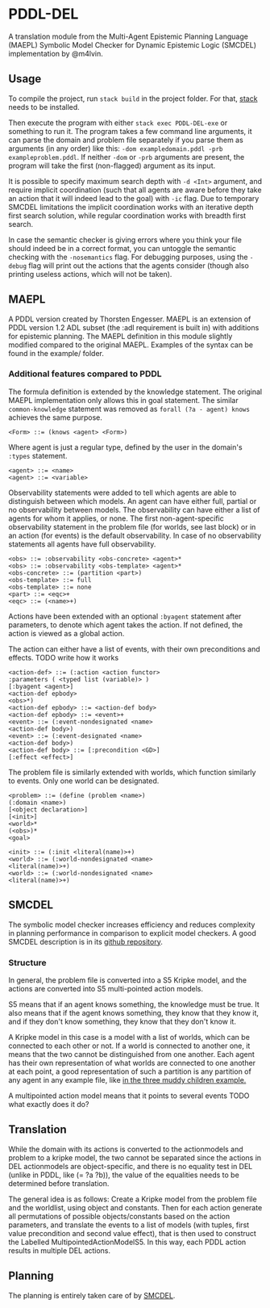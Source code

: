 # PDDL-DEL
A translation module from the Multi-Agent Epistemic Planning Language (MAEPL) Symbolic Model Checker for Dynamic Epistemic Logic (SMCDEL) implementation by @m4lvin.

## Usage
To compile the project, run `stack build` in the project folder. For that, [stack](https://docs.haskellstack.org/en/stable/install_and_upgrade/ "install stack") needs to be installed. 

Then execute the program with either `stack exec PDDL-DEL-exe` or something to run it.
The program takes a few command line arguments, it can parse the domain and problem file separately if you parse them as arguments (in any order) like this: `-dom exampledomain.pddl -prb exampleproblem.pddl`. If neither `-dom` or `-prb` arguments are present, the program will take the first (non-flagged) argument as its input. 

It is possible to specify maximum search depth with `-d <Int>` argument, and require implicit coordination (such that all agents are aware before they take an action that it will indeed lead to the goal) with `-ic` flag. Due to temporary SMCDEL limitations the implicit coordination works with an iterative depth first search solution, while regular coordination works with breadth first search.

In case the semantic checker is giving errors where you think your file should indeed be in a correct format, you can untoggle the semantic checking with the `-nosemantics` flag. For debugging purposes, using the `-debug` flag will print out the actions that the agents consider (though also printing useless actions, which will not be taken).

## MAEPL

A PDDL version created by Thorsten Engesser. MAEPL is an extension of PDDL version 1.2 ADL subset (the :adl requirement is built in) with additions for epistemic planning. The MAEPL definition in this module slightly modified  compared to the original MAEPL. Examples of the syntax can be found in the example/ folder. 

### Additional features compared to PDDL

The formula definition is extended by the knowledge statement. The original MAEPL implementation only allows this in goal statement. The similar `common-knowledge` statement was removed as `forall (?a - agent) knows` achieves the same purpose.

```ebnf
<Form> ::= (knows <agent> <Form>)
```
Where agent is just a regular type, defined by the user in the domain's `:types` statement.

```ebnf
<agent> ::= <name>
<agent> ::= <variable>
```

Observability statements were added to tell which agents are able to distinguish between which models. An agent can have either full, partial or no observability between models. The observability can have either a list of agents for whom it applies, or none. The first non-agent-specific observability statement in the problem file (for worlds, see last block) or in an action (for events) is the default observability. In case of no observability statements all agents have full observability. 

```ebnf
<obs> ::= :observability <obs-concrete> <agent>*
<obs> ::= :observability <obs-template> <agent>*
<obs-concrete> ::= (partition <part>)
<obs-template> ::= full
<obs-template> ::= none
<part> ::= <eqc>+
<eqc> ::= (<name>+)
```

Actions have been extended with an optional `:byagent` statement after parameters, to denote which agent takes the action. If not defined, the action is viewed as a global action.

The action can either have a list of events, with their own preconditions and effects. TODO write how it works

```ebnf
<action-def> ::= (:action <action functor>
:parameters ( <typed list (variable)> )
[:byagent <agent>]
<action-def epbody>
<obs>*)
<action-def epbody> ::= <action-def body>
<action-def epbody> ::= <event>+
<event> ::= (:event-nondesignated <name>
<action-def body>)
<event> ::= (:event-designated <name>
<action-def body>)
<action-def body> ::= [:precondition <GD>]
[:effect <effect>]
```

The problem file is similarly extended with worlds, which function similarly to events. Only one world can be designated.

```ebnf
<problem> ::= (define (problem <name>)
(:domain <name>)
[<object declaration>]
[<init>]
<world>*
(<obs>)*
<goal>

<init> ::= (:init <literal(name)>+)
<world> ::= (:world-nondesignated <name>
<literal(name)>+)
<world> ::= (:world-nondesignated <name>
<literal(name)>+)
```

## SMCDEL

The symbolic model checker increases efficiency and reduces complexity in planning performance in comparison to explicit model checkers.
A good SMCDEL description is in its [github repository](https://github.com/jrclogic/SMCDEL). 

### Structure

In general, the problem file is converted into a S5 Kripke model, and the actions are converted into S5 multi-pointed action models.

S5 means that if an agent knows something, the knowledge must be true. It also means that if the agent knows something, they know that they know it, and if they don't know something, they know that they don't know it. 

A Kripke model in this case is a model with a list of worlds, which can be connected to each other or not. If a world is connected to another one, it means that the two cannot be distinguished from one another. Each agent has their own representation of what worlds are connected to one another at each point, a good representation of such a partition is any partition of any agent in any example file, like [in the three muddy children example.](https://github.com/paulsilm/PDDLtoDEL/blob/842c6cb2415eef086cf38026d16cf11fb787cdb1/examples/muddy3.pddl#L179 "\"partition (cmm mmm) (cmc mmc) (mcm ccm) (mcc ccc)\"")

A multipointed action model means that it points to several events TODO what exactly does it do?

## Translation
While the domain with its actions is converted to the actionmodels and problem to a kripke model, the two cannot be separated since the actions in DEL actionmodels are object-specific, and there is no equality test in DEL (unlike in PDDL, like (= ?a ?b)), the value of the equalities needs to be determined before translation. 

The general idea is as follows: Create a Kripke model from the problem file and the worldlist, using object and constants. Then for each action generate all permutations of possible objects/constants based on the action parameters, and translate the events to a list of models (with tuples, first value precondition and second value effect), that is then used to construct the Labelled MultipointedActionModelS5. In this way, each PDDL action results in multiple DEL actions.

## Planning
The planning is entirely taken care of by [SMCDEL](https://github.com/jrclogic/SMCDEL).